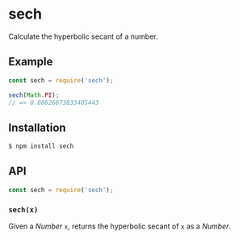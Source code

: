 # sech

Calculate the hyperbolic secant of a number.

## Example

``` javascript
const sech = require('sech');

sech(Math.PI);
// => 0.08626673833405443
```

## Installation

``` bash
$ npm install sech
```

## API

``` javascript
const sech = require('sech');
```

### `sech(x)`

Given a _Number_ `x`, returns the hyperbolic secant of `x` as a _Number_.
